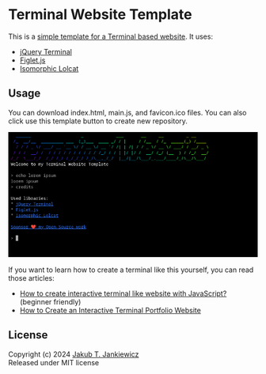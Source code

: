 # Terminal Website Template

This is a [simple template for a Terminal based website](https://github.com/jcubic/terminal-website-template).
It uses:

* [jQuery Terminal](https://terminal.jcubic.pl/)
* [Figlet.js](https://github.com/patorjk/figlet.js/)
* [Isomorphic Lolcat](https://github.com/jcubic/isomorphic-lolcat)

## Usage
You can download index.html, main.js, and favicon.ico files.
You can also click use this template button to create new repository.

![Screenshot of Terminal Website Template](.github/screenshot.png)

If you want to learn how to create a terminal like this yourself, you can read those articles:
* [How to create interactive terminal like website with JavaScript?](https://itnext.io/how-to-create-interactive-terminal-like-website-888bb0972288) (beginner friendly)
* [How to Create an Interactive Terminal Portfolio Website](https://www.freecodecamp.org/news/how-to-create-an-interactive-terminal-portfolio-website/)

## License
Copyright (c) 2024 [Jakub T. Jankiewicz](https://jakub.jankiewicz.org)<br/>
Released under MIT license
